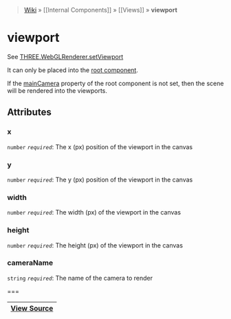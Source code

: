 > [Wiki](Home) » [[Internal Components]] » [[Views]] » **viewport**

# viewport

See [THREE.WebGLRenderer.setViewport](https://threejs.org/docs/#api/renderers/WebGLRenderer.setViewport)

It can only be placed into the [root component](React3).

If the [mainCamera](react3#maincamera) property of the root component is
not set, then the scene will be rendered into the viewports.

## Attributes

### x
``` number ``` *``` required ```*: The x (px) position of the viewport in the canvas

### y
``` number ``` *``` required ```*: The y (px) position of the viewport in the canvas

### width
``` number ``` *``` required ```*: The width (px) of the viewport in the canvas

### height
``` number ``` *``` required ```*: The height (px) of the viewport in the canvas

### cameraName
``` string ``` *``` required ```*: The name of the camera to render

===

|**[View Source](../blob/master/src/lib/descriptors/ViewportDescriptor.js)**|
 ---|
